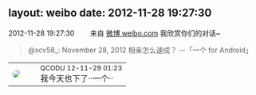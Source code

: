 layout: weibo
date: 2012-11-28 19:27:30
---
<meta name="referrer" content="no-referrer" />

2012-11-28 19:27:30  &nbsp;&nbsp;&nbsp;&nbsp;&nbsp;&nbsp; 来自 <a href="http://weibo.com/" rel="nofollow">微博 weibo.com</a>
我欣赏你们的对话~
>  @xcv58_: November 28, 2012 相亲怎么速成？ --「一个 for Android」 ​​​

<table style="width: 100%;">
  <tr>
    <td style="width: 40px;"><img style="border-radius:50%" src="https://tvax1.sinaimg.cn/crop.0.0.512.512.50/6b69631dly8g0l3egwcbcj20e80e8dfu.jpg?KID=imgbed,tva&Expires=1624465829&ssig=Cj0dq35KYn"></td>
    <td colspan="2"><small>QCODU 12-11-29 01:23</small><br/>我今天也下了··一个··</td>
  </tr>
</table>
